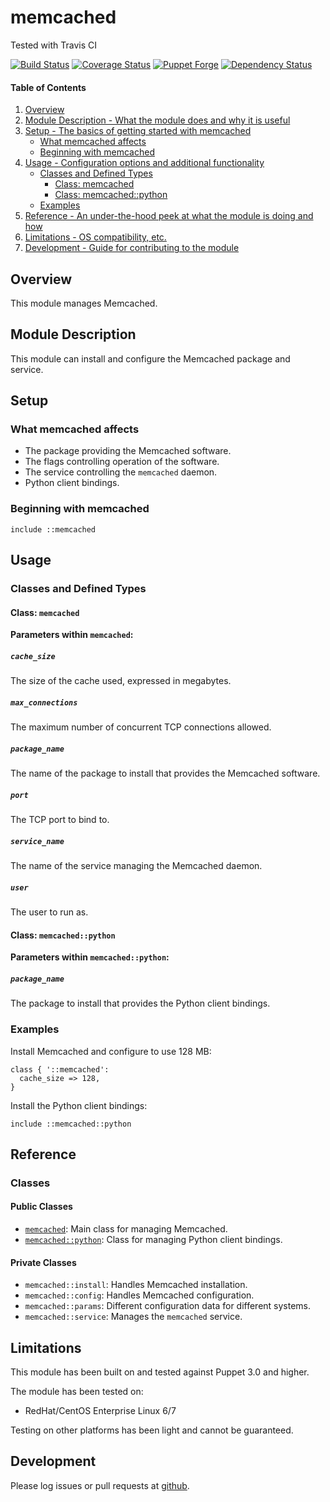 # memcached

Tested with Travis CI

[![Build Status](https://travis-ci.org/bodgit/puppet-memcached.svg?branch=master)](https://travis-ci.org/bodgit/puppet-memcached)
[![Coverage Status](https://coveralls.io/repos/bodgit/puppet-memcached/badge.svg?branch=master&service=github)](https://coveralls.io/github/bodgit/puppet-memcached?branch=master)
[![Puppet Forge](http://img.shields.io/puppetforge/v/bodgit/memcached.svg)](https://forge.puppetlabs.com/bodgit/memcached)
[![Dependency Status](https://gemnasium.com/bodgit/puppet-memcached.svg)](https://gemnasium.com/bodgit/puppet-memcached)

#### Table of Contents

1. [Overview](#overview)
2. [Module Description - What the module does and why it is useful](#module-description)
3. [Setup - The basics of getting started with memcached](#setup)
    * [What memcached affects](#what-memcached-affects)
    * [Beginning with memcached](#beginning-with-memcached)
4. [Usage - Configuration options and additional functionality](#usage)
    * [Classes and Defined Types](#classes-and-defined-types)
        * [Class: memcached](#class-memcached)
        * [Class: memcached::python](#class-memcachedpython)
    * [Examples](#examples)
5. [Reference - An under-the-hood peek at what the module is doing and how](#reference)
5. [Limitations - OS compatibility, etc.](#limitations)
6. [Development - Guide for contributing to the module](#development)

## Overview

This module manages Memcached.

## Module Description

This module can install and configure the Memcached package and service.

## Setup

### What memcached affects

* The package providing the Memcached software.
* The flags controlling operation of the software.
* The service controlling the `memcached` daemon.
* Python client bindings.

### Beginning with memcached

```puppet
include ::memcached
```

## Usage

### Classes and Defined Types

#### Class: `memcached`

**Parameters within `memcached`:**

##### `cache_size`

The size of the cache used, expressed in megabytes.

##### `max_connections`

The maximum number of concurrent TCP connections allowed.

##### `package_name`

The name of the package to install that provides the Memcached software.

##### `port`

The TCP port to bind to.

##### `service_name`

The name of the service managing the Memcached daemon.

##### `user`

The user to run as.

#### Class: `memcached::python`

**Parameters within `memcached::python`:**

##### `package_name`

The package to install that provides the Python client bindings.

### Examples

Install Memcached and configure to use 128 MB:

```puppet
class { '::memcached':
  cache_size => 128,
}
```

Install the Python client bindings:

```puppet
include ::memcached::python
```

## Reference

### Classes

#### Public Classes

* [`memcached`](#class-memcached): Main class for managing Memcached.
* [`memcached::python`](#class-memcachedpython): Class for managing Python
  client bindings.

#### Private Classes

* `memcached::install`: Handles Memcached installation.
* `memcached::config`: Handles Memcached configuration.
* `memcached::params`: Different configuration data for different systems.
* `memcached::service`: Manages the `memcached` service.

## Limitations

This module has been built on and tested against Puppet 3.0 and higher.

The module has been tested on:

* RedHat/CentOS Enterprise Linux 6/7

Testing on other platforms has been light and cannot be guaranteed.

## Development

Please log issues or pull requests at
[github](https://github.com/bodgit/puppet-memcached).
